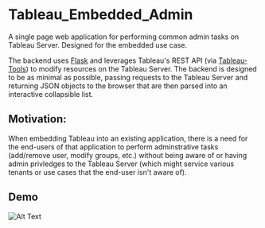 # Tableau_Embedded_Admin

A single page web application for performing common admin tasks on Tableau Server. Designed for the embedded use case.

The backend uses [Flask](http://flask.pocoo.org/) and leverages Tableau's REST API (via [Tableau-Tools](https://github.com/bryantbhowell/tableau_tools)) to modify resources on the Tableau Server. The backend is designed to be as minimal as possible, passing requests to the Tableau Server and returning JSON objects to the browser that are then parsed into an interactive collapsible list.  

## Motivation:

When embedding Tableau into an existing application, there is a need for the end-users of that application to perform adminstrative tasks (add/remove user, modify groups, etc.) without being aware of or having admin privledges to the Tableau Server (which might service various tenants or use cases that the end-user isn't aware of). 

## Demo


![Alt Text](https://thumbs.gfycat.com/DeadWhirlwindAlaskajingle-size_restricted.gif)
